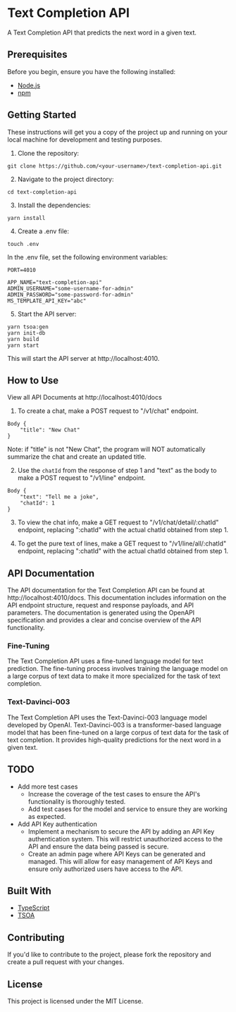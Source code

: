 # Text Completion API
A Text Completion API that predicts the next word in a given text.

## Prerequisites
Before you begin, ensure you have the following installed:
* [Node.js](https://nodejs.org/en/docs/)
* [npm](https://docs.npmjs.com/)

## Getting Started
These instructions will get you a copy of the project up and running on your local machine for development and testing purposes.
1. Clone the repository:

```
git clone https://github.com/<your-username>/text-completion-api.git 
```
2. Navigate to the project directory:
```
cd text-completion-api 
```
3. Install the dependencies:
```
yarn install 
```
4. Create a .env file:
```
touch .env 
```
In the .env file, set the following environment variables:
```
PORT=4010

APP_NAME="text-completion-api"
ADMIN_USERNAME="some-username-for-admin"
ADMIN_PASSWORD="some-password-for-admin"
MS_TEMPLATE_API_KEY="abc"
```
5. Start the API server:
```
yarn tsoa:gen
yarn init-db
yarn build
yarn start
```
This will start the API server at http://localhost:4010.


## How to Use
View all API Documents at http://localhost:4010/docs

1. To create a chat, make a POST request to "/v1/chat" endpoint.
```
Body {
    "title": "New Chat"
}
```
Note: if "title" is not "New Chat", the program will NOT automatically summarize the chat and create an updated title.

2. Use the `chatId` from the response of step 1 and "text" as the body to make a POST request to "/v1/line" endpoint.
```
Body {
    "text": "Tell me a joke",
    "chatId": 1
}
```

3. To view the chat info, make a GET request to "/v1/chat/detail/:chatId" endpoint, replacing ":chatId" with the actual chatId obtained from step 1.


4. To get the pure text of lines, make a GET request to "/v1/line/all/:chatId" endpoint, replacing ":chatId" with the actual chatId obtained from step 1.


## API Documentation
The API documentation for the Text Completion API can be found at http://localhost:4010/docs. This documentation includes information on the API endpoint structure, request and response payloads, and API parameters. The documentation is generated using the OpenAPI specification and provides a clear and concise overview of the API functionality.

### Fine-Tuning
The Text Completion API uses a fine-tuned language model for text prediction. The fine-tuning process involves training the language model on a large corpus of text data to make it more specialized for the task of text completion.

### Text-Davinci-003
The Text Completion API uses the Text-Davinci-003 language model developed by OpenAI. Text-Davinci-003 is a transformer-based language model that has been fine-tuned on a large corpus of text data for the task of text completion. It provides high-quality predictions for the next word in a given text.

## TODO
* Add more test cases
    - Increase the coverage of the test cases to ensure the API's functionality is thoroughly tested.
    - Add test cases for the model and service to ensure they are working as expected.
* Add API Key authentication
    - Implement a mechanism to secure the API by adding an API Key authentication system. This will restrict unauthorized access to the API and ensure the data being passed is secure.
    - Create an admin page where API Keys can be generated and managed. This will allow for easy management of API Keys and ensure only authorized users have access to the API.


## Built With
- [TypeScript](https://www.typescriptlang.org/) 
- [TSOA](https://github.com/lukeautry/tsoa)

## Contributing
If you'd like to contribute to the project, please fork the repository and create a pull request with your changes.

## License
This project is licensed under the MIT License.